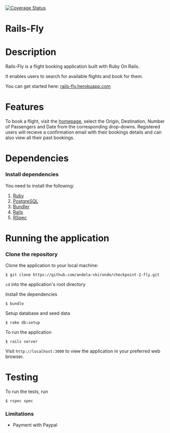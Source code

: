 [![Coverage Status](https://coveralls.io/repos/github/andela-vkironde/checkpoint-2-fly/badge.svg?branch=develop)](https://coveralls.io/github/andela-vkironde/checkpoint-2-fly?branch=develop)

# Rails-Fly


# Description

Rails-Fly is a flight booking application built with Ruby On Rails.

It enables users to search for available flights and book for them.

You can get started here: [rails-fly.herokuapp.com](https://rails-fly.herokuapp.com)

# Features

To book a flight, visit the [homepage](https://rails-fly.herokuapp.com), select the Origin, Destination, Number of Passengers and Date from the corresponding drop-downs.
Registered users will recieve a confirmation email with their bookings details and can also view all their past bookings.

# Dependencies

### Install dependencies

You need to install the following:

1. [Ruby](https://github.com/rbenv/rbenv)
2. [PostgreSQL](http://www.postgresql.org/download/macosx/)
3. [Bundler](http://bundler.io/)
4. [Rails](http://guides.rubyonrails.org/getting_started.html#installing-rails)
5. [RSpec](http://rspec.info/)


# Running the application

### Clone the repository

Clone the application to your local machine:

```
$ git clone https://github.com/andela-vkironde/checkpoint-2-fly.git
```

```cd``` into the application's root directory


Install the dependencies

```
$ bundle
```

Setup database and seed data

```
$ rake db:setup
```

To run the application

```
$ rails server
```
Visit `http://localhost:3000` to view the application in your preferred web browser.

# Testing

To run the tests, run
```
$ rspec spec
```

### Limitations

- Payment with Paypal
